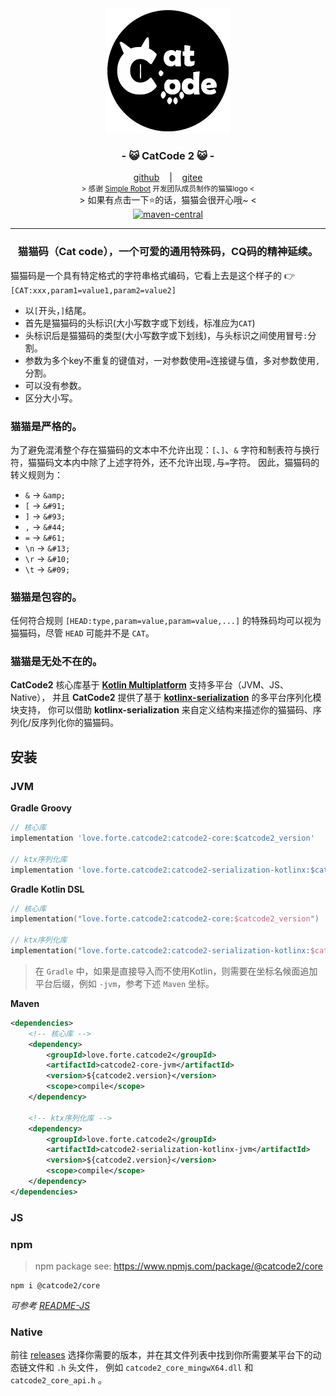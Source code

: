 <div align="center">
    <img src="./.catcode2/logo.png" alt="catcode logo"/>
    <h3>
        - 😺 CatCode 2 😺 -
    </h3>
    <span>
        <a href="https://github.com/ForteScarlet/CatCode2" target="_blank">github</a>
    </span> 
    &nbsp;&nbsp; | &nbsp;&nbsp;
    <span>
        <a href="https://gitee.com/ForteScarlet/CatCode2" target="_blank">gitee</a>
    </span> <br />
    <small> &gt; 感谢 <a href="https://github.com/ForteScarlet/simpler-robot" target="_blank">Simple Robot</a> 开发团队成员制作的猫猫logo &lt; </small> <br />
    &gt; 如果有点击一下⭐的话，猫猫会很开心哦~ &lt; <br />
    <a href="https://repo1.maven.org/maven2/love/forte/catcode2/" target="_blank" >
        <img src="https://img.shields.io/maven-central/v/love.forte.catcode2/catcode2-core" alt="maven-central" />
    </a>

</div>

*****

<div align="center">
    <h3>
        猫猫码（Cat code），一个可爱的通用特殊码，CQ码的精神延续。
    </h3>
</div>   

猫猫码是一个具有特定格式的字符串格式编码，它看上去是这个样子的 👉 `[CAT:xxx,param1=value1,param2=value2]`

- 以`[`开头，`]`结尾。
- 首先是猫猫码的头标识(大小写数字或下划线，标准应为`CAT`)
- 头标识后是猫猫码的类型(大小写数字或下划线)，与头标识之间使用冒号`:`分割。
- 参数为多个key不重复的键值对，一对参数使用`=`连接键与值，多对参数使用`,`分割。
- 可以没有参数。
- 区分大小写。

### **猫猫是严格的。**

为了避免混淆整个存在猫猫码的文本中不允许出现：`[`、`]`、`&`
字符和制表符与换行符，猫猫码文本内中除了上述字符外，还不允许出现`,`与`=`字符。
因此，猫猫码的转义规则为：

- `&`  ->  `&amp;`
- `[`  ->  `&#91;`
- `]`  ->  `&#93;`
- `,`  ->  `&#44;`
- `=`  ->  `&#61;`
- `\n` ->  `&#13;`
- `\r` ->  `&#10;`
- `\t` ->  `&#09;`

### **猫猫是包容的。**

任何符合规则 `[HEAD:type,param=value,param=value,...]` 的特殊码均可以视为猫猫码，尽管 `HEAD` 可能并不是 `CAT`。

### **猫猫是无处不在的。**

**CatCode2** 核心库基于 [**Kotlin Multiplatform**](https://kotlinlang.org/docs/multiplatform.html) 支持多平台（JVM、JS、Native），
并且 **CatCode2** 提供了基于 [**kotlinx-serialization**](https://github.com/Kotlin/kotlinx.serialization) 的多平台序列化模块支持，
你可以借助 **kotlinx-serialization** 来自定义结构来描述你的猫猫码、序列化/反序列化你的猫猫码。

## 安装

### JVM

**Gradle Groovy**

```groovy
// 核心库
implementation 'love.forte.catcode2:catcode2-core:$catcode2_version'

// ktx序列化库
implementation 'love.forte.catcode2:catcode2-serialization-kotlinx:$catcode2_version'
```

**Gradle Kotlin DSL**

```kotlin
// 核心库
implementation("love.forte.catcode2:catcode2-core:$catcode2_version")

// ktx序列化库
implementation("love.forte.catcode2:catcode2-serialization-kotlinx:$catcode2_version")
```

> 在 `Gradle` 中，如果是直接导入而不使用Kotlin，则需要在坐标名候面追加平台后缀，例如 `-jvm`，参考下述 `Maven` 坐标。

**Maven**

```xml
<dependencies>
    <!-- 核心库 -->
    <dependency>
        <groupId>love.forte.catcode2</groupId>
        <artifactId>catcode2-core-jvm</artifactId>
        <version>${catcode2.version}</version>
        <scope>compile</scope>
    </dependency>
    
    <!-- ktx序列化库 -->
    <dependency>
        <groupId>love.forte.catcode2</groupId>
        <artifactId>catcode2-serialization-kotlinx-jvm</artifactId>
        <version>${catcode2.version}</version>
        <scope>compile</scope>
    </dependency>
</dependencies>
```

### JS

### npm

> npm package see: https://www.npmjs.com/package/@catcode2/core

```shell
npm i @catcode2/core
```

_可参考 [README-JS](README-JS.md)_


### Native

前往 [releases](https://github.com/ForteScarlet/CatCode2/releases)
选择你需要的版本，并在其文件列表中找到你所需要某平台下的动态链文件和 `.h` 头文件，
例如 `catcode2_core_mingwX64.dll` 和 `catcode2_core_api.h` 。



